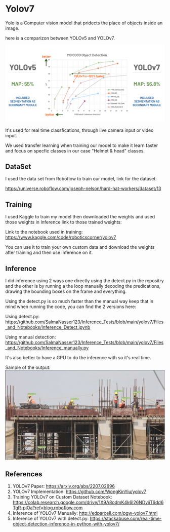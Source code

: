 # Yolov7
Yolo is a Computer vision model that pridects the place of objects inside an image.

here is a comparizon between YOLOv5 and YOLOv7.

![alt text](image.png)

It's used for real time classfications, through live camera input or video input.

We used transfer learning when training our model to make it learn faster and focus on specfic classes in our case "Helmet & head" classes.

## DataSet

I used the data set from Roboflow to train our model, link for the dataset:

https://universe.roboflow.com/joseph-nelson/hard-hat-workers/dataset/13


## Training

I used Kaggle to train my model then downloaded the weights and used those weights in Inference link to those trained weights:

Link to the notebook used in training:
https://www.kaggle.com/code/roboticscorner/yolov7

You can use it to train your own custom data and download the weights after training and then use inference on it.


## Inference

I did inference using 2 ways one directly using the detect.py in the repositry and the other is by running a the loop manually decoding the predications, drawing the bounding boxes on the frame and everything.

Using the detect.py is so much faster than the manual way keep that in mind when running the code, you can find the 2 versions here:

Using detect.py: https://github.com/SalmaNasser123/Inference_Tests/blob/main/yolov7/Files_and_Notebooks/Inference_Detect.ipynb

Using manual detection: https://github.com/SalmaNasser123/Inference_Tests/blob/main/yolov7/Files_and_Notebooks/Inference_manually.py

It's also better to have a GPU to do the inference with so it's real time.

Sample of the output:
![alt text](image-1.png)

## References
1) YOLOv7 Paper: https://arxiv.org/abs/2207.02696
2) YOLOv7 Implementation: https://github.com/WongKinYiu/yolov7
3) Training YOLOv7 on Custom Dataset Notebook: https://colab.research.google.com/drive/1X9A8odmK4k6l26NDviiT6dd6TgR-piOa?ref=blog.roboflow.com
4) Inference of YOLOv7 Manually: http://edparcell.com/pgw-yolov7.html
5) Inference of YOLOv7 with detect.py: https://stackabuse.com/real-time-object-detection-inference-in-python-with-yolov7/
